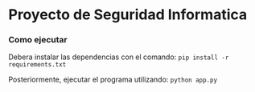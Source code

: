 # Proyecto de Seguridad Informatica

### Como ejecutar
Debera instalar las dependencias con el comando:
```pip install -r requirements.txt```

Posteriormente, ejecutar el programa utilizando:
```python app.py```
